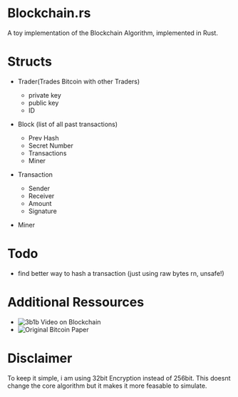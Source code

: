 # Blockchain.rs
A toy implementation of the Blockchain Algorithm, implemented in Rust.

# Structs
* Trader(Trades Bitcoin with other Traders)
  * private key
  * public key
  * ID

* Block (list of all past transactions)
  * Prev Hash
  * Secret Number
  * Transactions
  * Miner

* Transaction
  * Sender
  * Receiver
  * Amount
  * Signature

* Miner

# Todo
* find better way to hash a transaction (just using raw bytes rn, unsafe!)

# Additional Ressources
* ![3b1b Video on Blockchain](https://www.youtube.com/watch?v=bBC-nXj3Ng5)
* ![Original Bitcoin Paper](https://bitcoin.org/en/bitcoin-paper)

# Disclaimer 
To keep it simple, i am using 32bit Encryption instead of 256bit.
This doesnt change the core algorithm but it makes it more feasable
to simulate.
